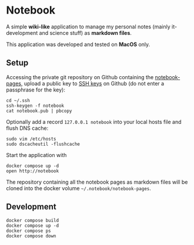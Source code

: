 # Notebook

A simple **wiki-like** application to manage my personal notes (mainly it-development and science stuff) as **markdown files**.

This application was developed and tested on **MacOS** only.

## Setup

Accessing the private git repository on Github containing the [notebook-pages](https://github.com/thomd/notebook-pages), upload a public key to [SSH
keys](https://github.com/settings/keys) on Github (do not enter a passphrase for the key):

    cd ~/.ssh
    ssh-keygen -f notebook
    cat notebook.pub | pbcopy

Optionally add a record `127.0.0.1 notebook` into your local hosts file and flush DNS cache:

    sudo vim /etc/hosts
    sudo dscacheutil -flushcache

Start the application with

    docker compose up -d
    open http://notebook

The repository containing all the notebook pages as markdown files will be cloned into the docker volume `~/.notebook/notebook-pages`.

## Development

    docker compose build
    docker compose up -d
    docker compose ps
    docker compose down
